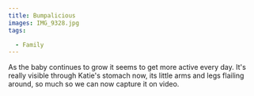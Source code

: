 ```yaml
---
title: Bumpalicious
images: IMG_9328.jpg
tags:

  - Family
---
```

As the baby continues to grow it seems to get more active every day. It's really visible through Katie's stomach now, its little arms and legs flailing around, so much so we can now capture it on video.